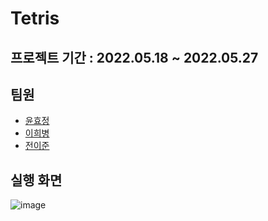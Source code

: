 # Tetris
## 프로젝트 기간 : 2022.05.18 ~ 2022.05.27
## 팀원
* [윤효정](https://github.com/hj213)
* [이희병](https://github.com/22-bottle)
* [전이준](https://github.com/Yijun-Jeon)
## 실행 화면
![image](https://user-images.githubusercontent.com/101461544/215490445-7c1e1445-c67e-4e1d-acbf-b5ac3772dff4.png)
